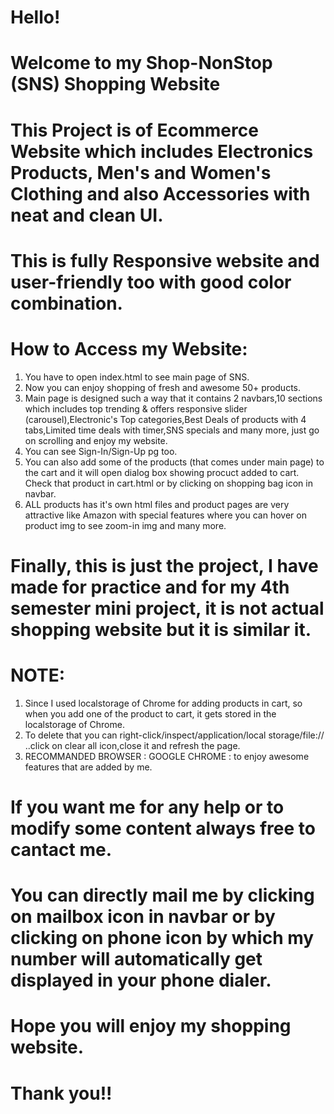 
# Hello!

# Welcome to my Shop-NonStop (SNS) Shopping Website

# This Project is of Ecommerce Website which includes Electronics Products, Men's and Women's Clothing and also Accessories with neat and clean UI.

# This is fully Responsive website and user-friendly too with good color combination.

# How to Access my Website:

1. You have to open index.html to see main page of SNS.
2. Now you can enjoy shopping of fresh and awesome 50+ products.
3. Main page is designed such a way that it contains 2 navbars,10 sections which includes top trending & offers responsive slider (carousel),Electronic's Top categories,Best Deals of products with 4 tabs,Limited time deals with timer,SNS specials and many more, just go on scrolling and enjoy my website.
4. You can see Sign-In/Sign-Up pg too. 
5. You can also add some of the products (that comes under main page) to the cart and it will open dialog box showing procuct added to cart. Check that product in cart.html or by clicking on shopping bag icon in navbar.
6. ALL products has it's own html files and product pages are very attractive like Amazon with special features where you can hover on product img to see zoom-in img and many more.


# Finally, this is just the project, I have made for practice and for my 4th semester mini project, it is not actual shopping website but it is similar it.

# NOTE: 
1. Since I used localstorage of Chrome for adding products in cart, so when you add one of the product to cart, it gets stored in the localstorage of Chrome.   
2. To delete that you can right-click/inspect/application/local storage/file:// ..click on clear all icon,close it and refresh the page.
3. RECOMMANDED BROWSER : GOOGLE CHROME : to enjoy awesome features that are added by me.
 
# If you want me for any help or to modify some content always free to cantact me.
# You can directly mail me by clicking on mailbox icon in navbar or by clicking on phone icon by which my number will automatically get displayed in your phone dialer.


# Hope you will enjoy my shopping website.

# Thank you!!


